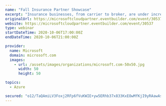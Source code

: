 ```yaml
---
name: "Fall Insurance Partner Showcase"
excerpt: "Insurance businesses, from carrier to broker, are under increasing pressure from new ways of thinking and disruptive competitors in an increasingly uncertain and volatile time. They need to find new ways of working and to accommodate new challenges.  The next wave of changes promises increasingly complex"
originalUrl: https://microsoftcloudpartner.eventbuilder.com/event/30537
website: https://microsoftcloudpartner.eventbuilder.com/event/30537
type: webinar
startDateTime: 2020-10-06T17:00:00Z
endDateTime: 2020-10-06T21:00:00Z

provider:
  name: Microsoft
  domain: microsoft.com
  images:
    - url: /assets/images/organizations/microsoft.com-50x50.jpg
      width: 50
      height: 50

topics:
  - Azure

secured: "o12/TaQAmiLV3Foxj2RFp6fVuKWIE+yw5ERhb37x833KxEOwMfKjI9yRAawAsDudV3D3uIrZsa/bFQYe45TfYq1fuTbZMIiuz075nqUN9CryBpau8M6ifBnWYb7u5bQCVrdJrVwtPfwFTlrzGvvj8M9nWicLwfQh8jV1rU1bMgd6tkA3BobQoSCzML3Q+dmvfWbVEecsYD/V6U1/jHZ+W2ZI1LbcKYQGjrwHx54CDX3c8l4GG+tuu3Bwwz2jBkyf3FML4dRXqx4xU95QWPnVLW2GPjw61M4lTNOCugNpukc9mu7M0HEXH0dt7w6UjPjc002yW7Y9U7h2KJPcbSzl9+yIcPkhw5Zz1sqFLhKkKZc=;O/9e/LZitj61hQ1offa5+Q=="
---
```


